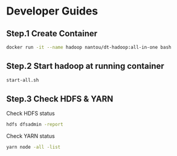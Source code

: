 # Developer Guides

## Step.1 Create Container

```bash
docker run -it --name hadoop nantou/dt-hadoop:all-in-one bash
```

## Step.2 Start hadoop at running container
```bash
start-all.sh
```

## Step.3 Check HDFS & YARN

Check HDFS status

```bash
hdfs dfsadmin -report
```

Check YARN status

```bash
yarn node -all -list
```